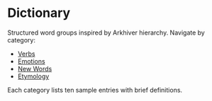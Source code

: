 # Dictionary

Structured word groups inspired by Arkhiver hierarchy. Navigate by category:

- [Verbs](VERBS/README.md)
- [Emotions](EMOTIONS/README.md)
- [New Words](NEW_WORDS/README.md)
- [Etymology](ETYMOLOGY/README.md)

Each category lists ten sample entries with brief definitions.
